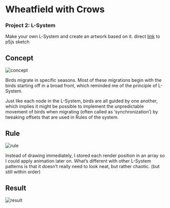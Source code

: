 # Wheatfield with Crows

### Project 2: L-System

Make your own L-System and create an artwork based on it.
direct [link](https://editor.p5js.org/dus24k/sketches/TNWTD3BDU) to p5js sketch

## Concept

![concept](https://github.com/dustto24k/weekly-p5js-23FW/assets/105871083/59f61207-1bfe-4bd2-8ab3-14c395702c2a)

Birds migrate in specific seasons. Most of these migrations begin with the birds starting off in a broad front, which reminded me of the principle of L-System.


Just like each node in the L-System, birds are all guided by one another, which implies it might be possible to implement the unpredictable movement of birds when migrating (often called as ‘synchronization’) by tweaking offsets that are used in Rules of the system.


## Rule

![rule](https://github.com/dustto24k/weekly-p5js-23FW/assets/105871083/44562bd6-5765-4f07-b68c-8ca56da38625)

Instead of drawing immediately, I stored each render position in an array so I could apply animation later on. What’s different with other L-System patterns is that it doesn’t really need to look neat, but rather chaotic. (but still within order)


## Result

![result](https://github.com/dustto24k/weekly-p5js-23FW/assets/105871083/caccd816-5f43-47de-a699-981276454f61)